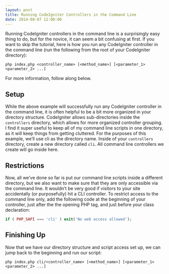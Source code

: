 ```yaml
---
layout: post
title: Running CodeIgniter Controllers in the Command Line
date: 2014-08-07 12:00:00
---
```

Running CodeIgniter controllers in the command line is a surprisingly easy thing to do, but for the novice, it can seem a bit confusing at first. If you want to skip the tutorial, here is how you run any CodeIgniter controller in the command line (run the following from the root of your CodeIgniter directory):

```
php index.php <controller_name> [<method_name>] [<parameter_1> <parameter_2> ...]
```

For more information, follow along below.

## Setup

While the above example will successfully run any CodeIgniter controller in the command line, it is often helpful to be a bit more organized in your directory structure. CodeIgniter allows sub-directories inside the `controllers` directory, which allows for more organized controller grouping. I find it super useful to keep all of my command line scripts in one directory, as it will keep things from getting cluttered. For the purposes of this example, we’ll use cli as the directory name. Inside of your `controllers` directory, create a new directory called `cli`. All command line controllers we create will go inside here.

## Restrictions

Now, all we’ve done so far is put our command line scripts inside a different directory, but we also want to make sure that they are only accessible via the command line. It wouldn’t be very good if visitors to your site accidentally (or purposefully) hit a CLI controller. To restrict access to the command line only, add the following code at the beginning of your controller, just after the the opening PHP tag, and just before your class declaration:

```php
if ( PHP_SAPI === 'cli' ) exit('No web access allowed');
```

## Finishing Up

Now that we have our directory structure and script access set up, we can jump back to the beginning and run our script:

```
php index.php cli/<controller_name> [<method_name>] [<parameter_1> <parameter_2> ...]
```